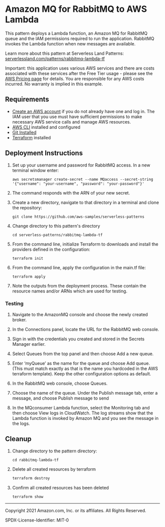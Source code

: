 # Amazon MQ for RabbitMQ to AWS Lambda

This pattern deploys a Lambda function, an Amazon MQ for RabbitMQ queue and the IAM permissions required to run the application. RabbitMQ invokes the Lambda function when new messages are available.

Learn more about this pattern at Serverless Land Patterns: [serverlessland.com/patterns/rabbitmq-lambda-tf](https://serverlessland.com/patterns/rabbitmq-lambda-tf)

Important: this application uses various AWS services and there are costs associated with these services after the Free Tier usage - please see the [AWS Pricing page](https://aws.amazon.com/pricing/) for details. You are responsible for any AWS costs incurred. No warranty is implied in this example.

## Requirements

* [Create an AWS account](https://portal.aws.amazon.com/gp/aws/developer/registration/index.html) if you do not already have one and log in. The IAM user that you use must have sufficient permissions to make necessary AWS service calls and manage AWS resources.
* [AWS CLI](https://docs.aws.amazon.com/cli/latest/userguide/install-cliv2.html) installed and configured
* [Git Installed](https://git-scm.com/book/en/v2/Getting-Started-Installing-Git)
* [Terraform](https://learn.hashicorp.com/tutorials/terraform/install-cli?in=terraform/aws-get-started) installed

## Deployment Instructions

1. Set up your username and password for RabbitMQ access. In a new terminal window enter:
    ```
    aws secretsmanager create-secret --name MQaccess --secret-string '{"username": "your-username", "password": "your-password"}'
    ```
1. The command responds with the ARN of your new secret. 

1. Create a new directory, navigate to that directory in a terminal and clone the repository:
    ``` 
    git clone https://github.com/aws-samples/serverless-patterns
    ```
1. Change directory to this pattern's directory
    ```
    cd serverless-patterns/rabbitmq-lambda-tf
    ```
1. From the command line, initialize Terraform to downloads and install the providers defined in the configuration:
    ```
    terraform init
    ```
1. From the command line, apply the configuration in the main.tf file:
    ```
    terraform apply
    ```

1. Note the outputs from the deployment process. These contain the resource names and/or ARNs which are used for testing.
   

### Testing

1. Navigate to the AmazonMQ console and choose the newly created broker. 

1. In the Connections panel, locate the URL for the RabbitMQ web console.

1. Sign in with the credentials you created and stored in the Secrets Manager earlier.

1. Select Queues from the top panel and then choose Add a new queue.

1. Enter ‘myQueue’ as the name for the queue and choose Add queue. (This must match exactly as that is the name you hardcoded in the AWS terraform template). Keep the other configuration options as default.

1. In the RabbitMQ web console, choose Queues.

1. Choose the name of the queue. Under the Publish message tab, enter a message, and choose Publish message to send

1. In the MQconsumer Lambda function, select the Monitoring tab and then choose View logs in CloudWatch. The log streams show that the Lambda function is invoked by Amazon MQ and you see the message in the logs.

## Cleanup

1. Change directory to the pattern directory:
    ```
    cd rabbitmq-lambda-tf
    ```
1. Delete all created resources by terraform
    ```bash
    terraform destroy
    ```
1. Confirm all created resources has been deleted
    ```bash
    terraform show
    ```
----
Copyright 2021 Amazon.com, Inc. or its affiliates. All Rights Reserved.

SPDX-License-Identifier: MIT-0